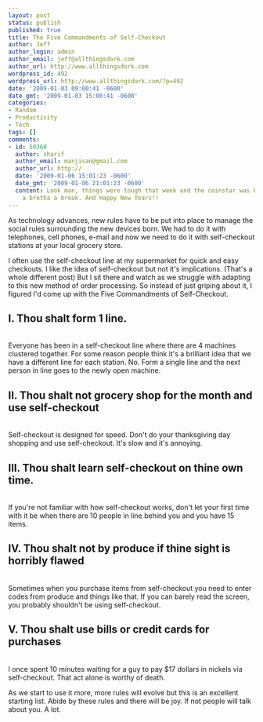 ```yaml
---
layout: post
status: publish
published: true
title: The Five Commandments of Self-Checkout
author: Jeff
author_login: admin
author_email: jeff@allthingsdork.com
author_url: http://www.allthingsdork.com
wordpress_id: 492
wordpress_url: http://www.allthingsdork.com/?p=492
date: '2009-01-03 09:00:41 -0600'
date_gmt: '2009-01-03 15:00:41 -0600'
categories:
- Random
- Productivity
- Tech
tags: []
comments:
- id: 50368
  author: sharif
  author_email: manjisan@gmail.com
  author_url: http://
  date: '2009-01-06 15:01:23 -0600'
  date_gmt: '2009-01-06 21:01:23 -0600'
  content: Look man, things were tough that week and the coinstar was broken. Give
    a brotha a break. And Happy New Years!!
---
```

<p>As technology advances, new rules have to be put into place to manage the social rules surrounding the new devices born. We had to do it with telephones, cell phones, e-mail and now we need to do it with self-checkout stations at your local grocery store.</p>
<p>I often use the self-checkout line at my supermarket for quick and easy checkouts. I like the idea of self-checkout but not it's implications. (That's a whole different post) But I sit there and watch as we struggle with adapting to this new method of order processing. So instead of just griping about it, I figured I'd come up with the Five Commandments of Self-Checkout.</p>
<h2>I. Thou shalt form 1 line.</h2><br />
Everyone has been in a self-checkout line where there are 4 machines clustered together. For some reason people think it's a brilliant idea that we have a different line for each station. No. Form a single line and the next person in line goes to the newly open machine.</p>
<h2>II. Thou shalt not grocery shop for the month and use self-checkout</h2><br />
Self-checkout is designed for speed. Don't do your thanksgiving day shopping and use self-checkout. It's slow and it's annoying.</p>
<h2><strong>III. Thou shalt learn self-checkout on thine own time.</strong></h2><br />
If you're not familiar with how self-checkout works, don't let your first time with it be when there are 10 people in line behind you and you have 15 items.</p>
<h2>IV. Thou shalt not by produce if thine sight is horribly flawed</h2><br />
Sometimes when you purchase items from self-checkout you need to enter codes from produce and things like that. If you can barely read the screen, you probably shouldn't be using self-checkout.</p>
<h2>V. Thou shalt use bills or credit cards for purchases</h2><br />
I once spent 10 minutes waiting for a guy to pay $17 dollars in nickels via self-checkout. That act alone is worthy of death.</p>
<p>As we start to use it more, more rules will evolve but this is an excellent starting list. Abide by these rules and there will be joy. If not people will talk about you. A lot.</p>
